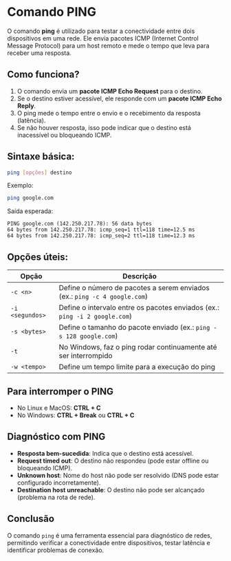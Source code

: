 # Comando PING

O comando **ping** é utilizado para testar a conectividade entre dois dispositivos em uma rede. Ele envia pacotes ICMP (Internet Control Message Protocol) para um host remoto e mede o tempo que leva para receber uma resposta.

## Como funciona?
1. O comando envia um **pacote ICMP Echo Request** para o destino.
2. Se o destino estiver acessível, ele responde com um **pacote ICMP Echo Reply**.
3. O ping mede o tempo entre o envio e o recebimento da resposta (latência).
4. Se não houver resposta, isso pode indicar que o destino está inacessível ou bloqueando ICMP.

## Sintaxe básica:
```bash
ping [opções] destino
```
Exemplo:
```bash
ping google.com
```
Saída esperada:
```
PING google.com (142.250.217.78): 56 data bytes
64 bytes from 142.250.217.78: icmp_seq=1 ttl=118 time=12.5 ms
64 bytes from 142.250.217.78: icmp_seq=2 ttl=118 time=12.3 ms
```

## Opções úteis:
| Opção | Descrição |
|--------|------------|
| `-c <n>` | Define o número de pacotes a serem enviados (ex.: `ping -c 4 google.com`) |
| `-i <segundos>` | Define o intervalo entre os pacotes enviados (ex.: `ping -i 2 google.com`) |
| `-s <bytes>` | Define o tamanho do pacote enviado (ex.: `ping -s 128 google.com`) |
| `-t` | No Windows, faz o ping rodar continuamente até ser interrompido |
| `-w <tempo>` | Define um tempo limite para a execução do ping |

## Para interromper o PING
- No Linux e MacOS: **CTRL + C**
- No Windows: **CTRL + Break** ou **CTRL + C**

## Diagnóstico com PING
- **Resposta bem-sucedida**: Indica que o destino está acessível.
- **Request timed out**: O destino não respondeu (pode estar offline ou bloqueando ICMP).
- **Unknown host**: Nome do host não pode ser resolvido (DNS pode estar configurado incorretamente).
- **Destination host unreachable**: O destino não pode ser alcançado (problema na rota de rede).

## Conclusão
O comando `ping` é uma ferramenta essencial para diagnóstico de redes, permitindo verificar a conectividade entre dispositivos, testar latência e identificar problemas de conexão.

